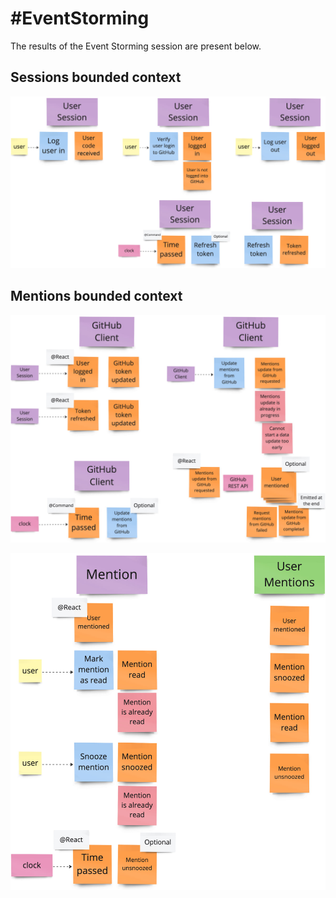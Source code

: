 # #EventStorming

The results of the Event Storming session are present below.

## Sessions bounded context

![Session bounded context](./img/event-storming/sessions-bc.jpg)

## Mentions bounded context

![Session bounded context part 1](./img/event-storming/mentions-bc-1.jpg)

![Session bounded context part 2](./img/event-storming/mentions-bc-2.jpg)
